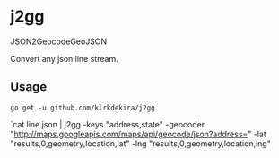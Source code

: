 # j2gg
JSON2GeocodeGeoJSON

Convert any json line stream.

## Usage

`go get -u github.com/klrkdekira/j2gg`

`cat line.json | j2gg -keys "address,state" -geocoder "http://maps.googleapis.com/maps/api/geocode/json?address=" -lat "results,0,geometry,location,lat" -lng "results,0,geometry,location,lng"